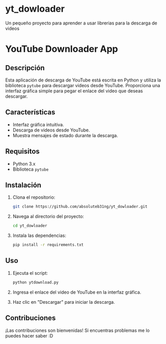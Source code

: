 # yt_dowloader
Un pequeño proyecto para aprender a usar librerias para la descarga de videos 

# YouTube Downloader App

## Descripción
Esta aplicación de descarga de YouTube está escrita en Python y utiliza la biblioteca `pytube` para descargar videos desde YouTube. Proporciona una interfaz gráfica simple para pegar el enlace del video que deseas descargar.

## Características
- Interfaz gráfica intuitiva.
- Descarga de videos desde YouTube.
- Muestra mensajes de estado durante la descarga.

## Requisitos
- Python 3.x
- Biblioteca `pytube`

## Instalación
1. Clona el repositorio:

    ```bash
    git clone https://github.com/absoluteb31ng/yt_dowloader.git
    ```

2. Navega al directorio del proyecto:

    ```bash
    cd yt_dowloader
    ```

3. Instala las dependencias:

    ```bash
    pip install -r requirements.txt
    ```

## Uso
1. Ejecuta el script:

    ```bash
    python ytdownload.py
    ```

2. Ingresa el enlace del video de YouTube en la interfaz gráfica.
3. Haz clic en "Descargar" para iniciar la descarga.

## Contribuciones
¡Las contribuciones son bienvenidas! Si encuentras problemas me lo puedes hacer saber :D
